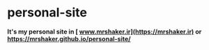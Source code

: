 # personal-site
**It's my personal site in
[ www.mrshaker.ir](https://mrshaker.ir)
or
https://mrshaker.github.io/personal-site/**

